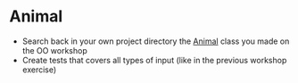 # Animal
- Search back in your own project directory the [Animal](../oo/animal) class you made on the OO workshop
- Create tests that covers all types of input (like in the previous workshop exercise)